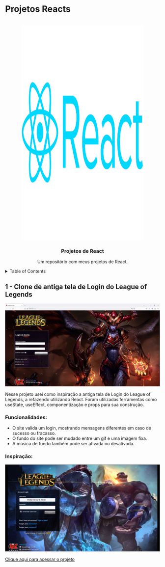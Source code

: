 # Projetos Reacts
<a name="readme-react-projects"></a>

<!-- PROJECT LOGO -->
<br />
<div align="center">
    <img src="/copyLogginScreen/public/react.png" alt="Logo" width="400" height="700">

  <h3 align="center">Projetos de React</h3>

  <p align="center">
    Um repositório com meus projetos de React. 
    <br />
  </p>
</div>

<!-- TABLE OF CONTENTS -->
<details>
  <summary>Table of Contents</summary>
  <ol>
    <li>
      <a href="#1-clone-de-antiga-tela-de-login-do-league-of-legends">1 - Clone de antiga tela de Login do League of Legends</a>
    </li>
  </ol>
</details>

<!-- ABOUT THE PROJECT -->
## 1 - Clone de antiga tela de Login do League of Legends

<img src="/copyLogginScreen/public/screenshoot.png" alt="screenshot do meu projeto">

Nesse projeto usei como inspiração a antiga tela de Login do League of Legends, a refazendo utilizando React. Foram utilizadas ferramentas como useState, useEffect, componentização e props para sua construção.

### Funcionalidades:
- O site valida um login, mostrando mensagens diferentes em caso de sucesso ou fracasso.
- O fundo do site pode ser mudado entre um gif e uma imagem fixa.
- A música de fundo também pode ser ativada ou desativada.

### Inspiração: 
<img src="/copyLogginScreen/public/inspiracao2.jpg" alt="Inspiração do projeto">

<a href="./copyLogginScreen/">Clique aqui para acessar o projeto</a>



